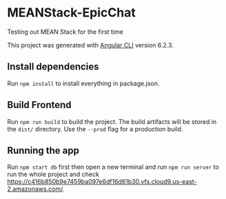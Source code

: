 # MEANStack-EpicChat

Testing out MEAN Stack for the first time 

This project was generated with [Angular CLI](https://github.com/angular/angular-cli) version 6.2.3.

## Install dependencies
Run `npm install` to install everything in package.json.

## Build Frontend
Run `npm run build` to build the project. The build artifacts will be stored in the `dist/` directory. Use the `--prod` flag for a production build.

## Running the app
Run `npm start db` first then open a new terminal and run `npm run server` to run the whole project and check https://c416b850b9e7459ba097e6df16d61b30.vfs.cloud9.us-east-2.amazonaws.com/.
